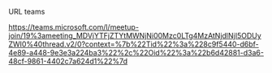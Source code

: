 URL teams

https://teams.microsoft.com/l/meetup-join/19%3ameeting_MDVjYTFjZTYtMWNjNi00Mzc0LTg4MzAtNjdlNjI5ODUyZWI0%40thread.v2/0?context=%7b%22Tid%22%3a%228c9f5440-d6bf-4e89-a448-9e3e3a224ba3%22%2c%22Oid%22%3a%22b6d42881-d3a6-48cf-9861-4402c7a624d1%22%7d
